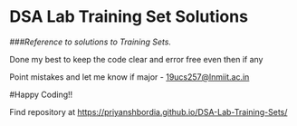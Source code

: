   # DSA Lab Training Set Solutions

*###Reference to solutions to Training Sets.*

Done my best to keep the code clear and error free even then if any

Point mistakes and let me know if major - 19ucs257@lnmiit.ac.in

#Happy Coding!!

Find repository at https://priyanshbordia.github.io/DSA-Lab-Training-Sets/
